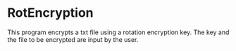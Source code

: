 # RotEncryption
This program encrypts a txt file using a rotation encryption key.
The key and the file to be encrypted are input by the user.